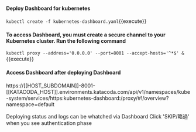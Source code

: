 #### Deploy Dashboard for kubernetes
`kubectl create -f kubernetes-dashboard.yaml`{{execute}}

#### To access Dashboard, you must create a secure channel to your Kubernetes cluster. Run the following command
`kubectl proxy --address='0.0.0.0' --port=8001 --accept-hosts='^*$' &`{{execute}}

#### Access Dashboard after deploying Dashboard 
https://[[HOST_SUBDOMAIN]]-8001-[[KATACODA_HOST]].environments.katacoda.com/api/v1/namespaces/kube-system/services/https:kubernetes-dashboard:/proxy/#!/overview?namespace=default

Deploying status and logs can be whatched via Dashboard
Click 'SKIP/略過' when you see authentication phase